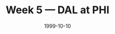 ---
layout: game
title: Week 5 — DAL at PHI
season: 1999
game_id: 1999_05_DAL_PHI
week: 5
date: 1999-10-10
home_team: PHI
away_team: DAL
final_home: 
final_away: 
pbp_url: /assets/data/pbp/1999/1999_05_DAL_PHI.csv.gz
---